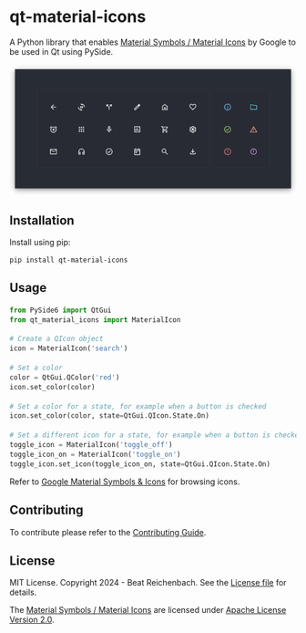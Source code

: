 # qt-material-icons

A Python library that enables [Material Symbols / Material Icons] by Google
to be used in Qt using PySide.

![Header](https://raw.githubusercontent.com/beatreichenbach/qt-material-icons/refs/heads/main/.github/assets/header.png)

## Installation

Install using pip:
```shell
pip install qt-material-icons
```

## Usage

```python
from PySide6 import QtGui
from qt_material_icons import MaterialIcon

# Create a QIcon object
icon = MaterialIcon('search')

# Set a color
color = QtGui.QColor('red')
icon.set_color(color)

# Set a color for a state, for example when a button is checked
icon.set_color(color, state=QtGui.QIcon.State.On)

# Set a different icon for a state, for example when a button is checked
toggle_icon = MaterialIcon('toggle_off')
toggle_icon_on = MaterialIcon('toggle_on')
toggle_icon.set_icon(toggle_icon_on, state=QtGui.QIcon.State.On)
```

Refer to [Google Material Symbols & Icons] for browsing icons.

[Google Material Symbols & Icons]: https://fonts.google.com/icons

## Contributing

To contribute please refer to the [Contributing Guide](CONTRIBUTING.md).

## License

MIT License. Copyright 2024 - Beat Reichenbach.
See the [License file](LICENSE) for details.

The [Material Symbols / Material Icons] are licensed under
[Apache License Version 2.0](https://github.com/google/material-design-icons/blob/master/LICENSE).

[Material Symbols / Material Icons]: https://github.com/google/material-design-icons